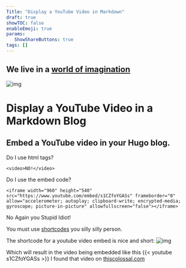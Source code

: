 ```yaml
---
Title: "Display a YouTube Video in Markdown" 
draft: true
showTOC: false
enableEmoji: true
params:
   ShowShareButtons: true
tags: []
---
```


## We live in a [world of imagination](https://davidclegg.dev)

![img](/imagination.jpg)

# Display a YouTube Video in a Markdown Blog
## Embed a YouTube video in your Hugo blog.
Do I use html tags?
```
<video>NO!</video>
``` 

Do I use the embed code?
```
<iframe width="960" height="540" src="https://www.youtube.com/embed/s1CZfoYGASs" frameborder="0" allow="accelerometer; autoplay; clipboard-write; encrypted-media; gyroscope; picture-in-picture" allowfullscreen="false"></iframe>
```

No Again you Stupid Idiot! 

You must use [shortcodes](https://gohugo.io/content-management/shortcodes/) you silly silly person.

The shortcode for a youtube video embed is nice and short:
![img](/shortcode-youtube.png)

Which will result in the video being embedded like this
{{< youtube s1CZfoYGASs >}}
I found that video on [thiscolossal.com](https://thiscolossal.com)